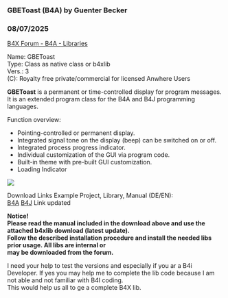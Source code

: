 ### GBEToast (B4A) by Guenter Becker
### 08/07/2025
[B4X Forum - B4A - Libraries](https://www.b4x.com/android/forum/threads/168112/)

Name: GBEToast  
Type: Class as native class or b4xlib  
Vers.: 3  
(C): Royalty free private/commercial for licensed Anwhere Users  
  
**GBEToast** is a permanent or time-controlled display for program messages.  
It is an extended program class for the B4A and B4J programming languages.  
  
Function overview:  

- Pointing-controlled or permanent display.
- Integrated signal tone on the display (beep) can be switched on or off.
- Integrated process progress indicator.
- Individual customization of the GUI via program code.
- Built-in theme with pre-built GUI customization.
- Loading Indicator

![](https://www.b4x.com/android/forum/attachments/165837)  
  
Download Links Example Project, Library, Manual (DE/EN):  
[B4A](https://drive.google.com/file/d/1TFik7Vf0DoXrASS_Pfq2KVixg0TYrPoG/view?usp=sharing) [B4J](https://drive.google.com/file/d/1xWfW8tH5BLXqH0QxrJzIHZLik7TQDaPA/view?usp=sharing) Link updated  
  
**Notice!  
Please read the manual included in the download above and use the attached b4xlib download (latest update).  
Follow the described installation procedure and install the needed libs prior usage. All libs are internal or  
may be downloaded from the forum.**  
   
I need your help to test the versions and especially if you ar a B4i Developer. If yes you may help me to complete the lib code because I am not able and not familiar with B4I coding.  
This would help us all to ge a complete B4X lib.